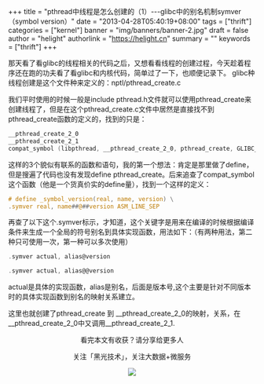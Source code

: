 +++
title = "pthread中线程是怎么创建的（1）---glibc中的别名机制symver（symbol version）"
date = "2013-04-28T05:40:19+08:00"
tags = ["thrift"]
categories = ["kernel"]
banner = "img/banners/banner-2.jpg"
draft = false
author = "helight"
authorlink = "https://helight.cn"
summary = ""
keywords = ["thrift"]
+++

那天看了看glibc的线程相关的代码之后，又想看看线程的创建过程，今天趁着程序还在跑的功夫看了看glibc和内核代码，简单过了一下，也顺便记录下。
glibc种线程创建是这个文件种来定义的：nptl/pthread_create.c

我们平时使用的时候一般是include pthread.h文件就可以使用pthread_create来创建线程了，但是在这个pthread_create.c文件中居然是直接找不到pthread_create函数的定义的，找到的只是：
<!--more-->
```c
__pthread_create_2_0
__pthread_create_2_1
compat_symbol (libpthread, __pthread_create_2_0, pthread_create, GLIBC_2_0);
```

这样的3个貌似有联系的函数和语句，我的第一个想法：肯定是那里做了define，但是搜遍了代码也没有发现define pthread_create。后来追查了compat_symbol这个函数（他是一个货真价实的define量），找到一个这样的定义：
```c
# define _symbol_version(real, name, version) \
.symver real, name##@##version ASM_LINE_SEP
```
再查了以下这个.symver标示，才知道，这个关键字是用来在编译的时候根据编译条件来生成一个全局的符号别名到具体实现函数，用法如下：（有两种用法，第二种只可使用一次，第一种可以多次使用）
```c
.symver actual, alias@version

.symver actual, alias@@version
```

actual是具体的实现函数，alias是别名，后面是版本号,这个主要是针对不同版本时的具体实现函数到别名的映射关系建立。

这里也就创建了pthread_create 到 __pthread_create_2_0的映射，关系，在__pthread_create_2_0中又调用__pthread_create_2_1.

<center>
看完本文有收获？请分享给更多人<br>

关注「黑光技术」，关注大数据+微服务<br>

![](/img/qrcode_helight_tech.jpg)
</center>
